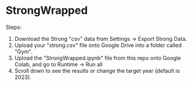 # StrongWrapped

Steps:
1. Download the Strong "csv" data from Settings -> Export Strong Data.
2. Upload your "strong.csv" file onto Google Drive into a folder called "Gym".
3. Upload the "StrongWrapped.ipynb" file from this repo onto Google Colab, and go to Runtime -> Run all
4. Scroll down to see the results or change the target year (default is 2023).

